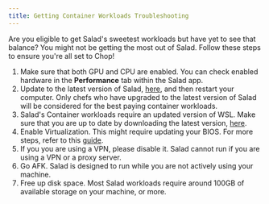 ```yaml
---
title: Getting Container Workloads Troubleshooting
---
```


Are you eligible to get Salad's sweetest workloads but have yet to see that balance? You might not be getting the most
out of Salad. Follow these steps to ensure you're all set to Chop!

1. Make sure that both GPU and CPU are enabled. You can check enabled hardware in the **Performance** tab within the
   Salad app.
2. Update to the latest version of Salad, [here](/docs/guides/using-salad/how-to-update-salad), and then restart your
   computer. Only chefs who have upgraded to the latest version of Salad will be considered for the best paying
   container workloads.
3. Salad's Container workloads require an updated version of WSL. Make sure that you are up to date by downloading the
   latest version, [here](/docs/guides/your-pc/how-to-update-the-wsl-kernel-on-your-machine).
4. Enable Virtualization. This might require updating your BIOS. For more steps, refer to this
   [guide](/docs/guides/your-pc/how-to-enable-virtualization-support-on-your-machine).
5. If you you are using a VPN, please disable it. Salad cannot run if you are using a VPN or a proxy server.
6. Go AFK. Salad is designed to run while you are not actively using your machine.
7. Free up disk space. Most Salad workloads require around 100GB of available storage on your machine, or more.
